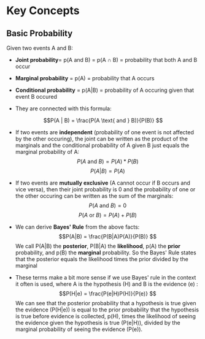 # Key Concepts

## Basic Probability

Given two events A and B:

- **Joint probability**= p(A and B) = p(A ∩ B) = probability that both A and B occur
- **Marginal probability** = p(A) = probability that A occurs
- **Conditional probability** = p(A|B) = probability of A occuring given that event B occured

- They are connected with this formula:

$$P(A | B) = \frac{P(A \text{ and } B)}{P(B)} $$

- If two events are **independent** (probability of one event is not affected by the other occuring), the joint can be written as the product of the marginals and the conditional probability of A given B just equals the marginal probability of A:
$$P(A \text{ and } B) = P(A) * P(B) $$
$$P(A | B) = P(A) $$

- If two events are **mutually exclusive** (A cannot occur if B occurs and vice versa), then their joint probability is 0 and the probability of one or the other occuring can be written as the sum of the marginals:
$$P(A \text{ and } B) = 0 $$
$$P(A \text{ or } B) = P(A) + P(B)$$

- We can derive **Bayes' Rule** from the above facts:
$$P(A|B) = \frac{P(B|A)P(A)}{P(B)} $$
We call P(A|B) the **posterior**, P(B|A) the **likelihood**, p(A) the **prior** probability, and p(B) the **marginal** probability. So the Bayes' Rule states that the posterior equals the likelihood times the prior divided by the marginal

- These terms make a bit more sense if we use Bayes' rule in the context it often is used, where A is the hypothesis (H) and B is the evidence (e) :
$$P(H|e) = \frac{P(e|H)P(H)}{P(e)} $$
We can see that the posterior probability that a hypothesis is true given the evidence (P(H|e)) is equal to the prior probability that the hypothesis is true before evidence is collected, p(H), times the likelihood of seeing the evidence given the hypothesis is true (P(e|H)), divided by the marginal probability of seeing the evidence (P(e)).

